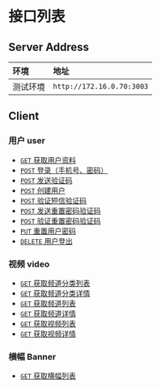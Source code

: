 # 接口列表

## Server Address

环境     | 地址
:------- | :------------------------
测试环境 | `http://172.16.0.70:3003`

## Client

### 用户 user

* [`GET` 获取用户资料](./api/user/get.personal-profile.md)
* [`POST` 登录（手机号、密码）](./api/user/post.login.md)
* [`POST` 发送验证码](./api/user/post.create-verify-code.md)
* [`POST` 创建用户](./api/user/post.create-user.md)
* [`POST` 验证短信验证码](./api/user/post.validate-code.md)
* [`POST` 发送重置密码验证码](./api/user/post.create-reset-password-verify-code.md)
* [`POST` 验证重置密码验证码](./api/user/post.validate-reset-password-code.md)
* [`PUT` 重置用户密码](./api/user/put.reset-password.md)
* [`DELETE` 用户登出](./api/user/delete.logout.md)

### 视频 video

* [`GET` 获取频道分类列表](./api/video/get.get-channel-category-list.md)
* [`GET` 获取频道分类详情](./api/video/get.get-channel-category-profile.md)
* [`GET` 获取频道列表](./api/video/get.get-channel-list.md)
* [`GET` 获取频道详情](./api/video/get.get-channel-profile.md)
* [`GET` 获取视频列表](./api/video/get.get-video-list.md)
* [`GET` 获取视频详情](./api/video/get.get-video-profile.md)

### 横幅 Banner

* [`GET` 获取横幅列表](./api/banner/get.fetch-banner-list.md)
